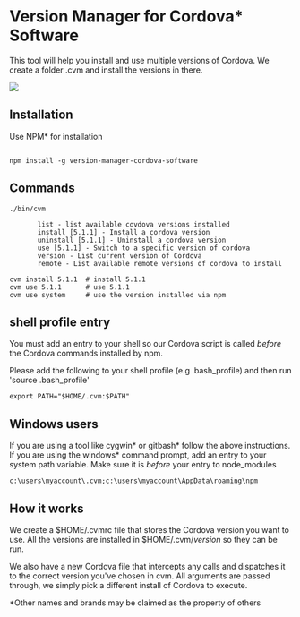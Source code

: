 # Version Manager for Cordova* Software

This tool will help you install and use multiple versions of Cordova.  We create a folder .cvm and install the versions in there.

<img src="http://imgur.com/MjWq3aO">

## Installation

Use NPM* for installation

```

npm install -g version-manager-cordova-software

```


## Commands
```
./bin/cvm

       list - list available covdova versions installed
       install [5.1.1] - Install a cordova version
       uninstall [5.1.1] - Uninstall a cordova version
       use [5.1.1] - Switch to a specific version of cordova
       version - List current version of Cordova
       remote - List available remote versions of cordova to install
```


```
cvm install 5.1.1  # install 5.1.1
cvm use 5.1.1      # use 5.1.1
cvm use system     # use the version installed via npm
```


## shell profile entry

You must add an entry to your shell so our Cordova script is called *before* the Cordova commands installed by npm.

Please add the following to your shell profile (e.g .bash_profile) and then run 'source .bash_profile'

```
export PATH="$HOME/.cvm:$PATH"
```

## Windows users

If you are using a tool like cygwin* or gitbash* follow the above instructions. If you are using the windows* command prompt, add an entry to your system  path variable.  Make sure it is *before* your entry to node_modules

```
c:\users\myaccount\.cvm;c:\users\myaccount\AppData\roaming\npm

```

## How it works

We create a $HOME/.cvmrc file that stores the Cordova version you want to use.  All the versions are installed in $HOME/.cvm/_version_ so they can be run.

We also have a new Cordova file that intercepts any calls and dispatches it to the correct version you've chosen in cvm.  All arguments are passed through, we simply pick a different install of Cordova to execute.


*Other names and brands may be claimed as the property of others

